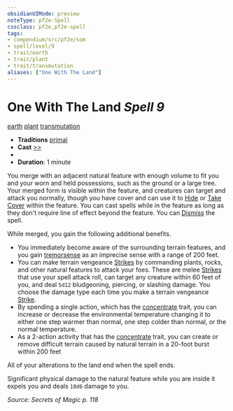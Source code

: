 ```yaml
---
obsidianUIMode: preview
noteType: pf2e-Spell
cssclass: pf2e,pf2e-spell
tags:
- compendium/src/pf2e/som
- spell/level/9
- trait/earth
- trait/plant
- trait/transmutation
aliases: ["One With The Land"]
---
```

# One With The Land *Spell 9*   
[earth](rules/traits/earth.md "Earth Energy & Element Trait")  [plant](rules/traits/plant.md "Plant Creature Type Trait")  [transmutation](rules/traits/transmutation.md "Transmutation School Trait")  

- **Traditions** [primal](rules/traits/primal.md "Primal Tradition Trait")
- **Cast** [>>](rules/core-rulebook/chapter-9-playing-the-game.md#Actions "Two-Action") 
- 
- **Duration**: 1 minute

You merge with an adjacent natural feature with enough volume to fit you and your worn and held possessions, such as the ground or a large tree. Your merged form is visible within the feature, and creatures can target and attack you normally, though you have cover and can use it to [Hide](rules/actions/hide.md) or [Take Cover](rules/actions/take-cover.md) within the feature. You can cast spells while in the feature as long as they don't require line of effect beyond the feature. You can [Dismiss](rules/actions/dismiss.md) the spell.

While merged, you gain the following additional benefits.

- You immediately become aware of the surrounding terrain features, and you gain [tremorsense](rules/abilities/tremorsense.md) as an imprecise sense with a range of 200 feet.
- You can make terrain vengeance [Strikes](rules/actions/strike.md) by commanding plants, rocks, and other natural features to attack your foes. These are melee [Strikes](rules/actions/strike.md) that use your spell attack roll, can target any creature within 60 feet of you, and deal `5d12` bludgeoning, piercing, or slashing damage. You choose the damage type each time you make a terrain vengeance [Strike](rules/actions/strike.md).
- By spending a single action, which has the [concentrate](rules/traits/concentrate.md "Concentrate Action & Ability Trait") trait, you can increase or decrease the environmental temperature changing it to either one step warmer than normal, one step colder than normal, or the normal temperature.
- As a 2-action activity that has the [concentrate](rules/traits/concentrate.md "Concentrate Action & Ability Trait") trait, you can create or remove difficult terrain caused by natural terrain in a 20-foot burst within 200 feet

All of your alterations to the land end when the spell ends.

Significant physical damage to the natural feature while you are inside it expels you and deals `10d6` damage to you.

*Source: Secrets of Magic p. 118*